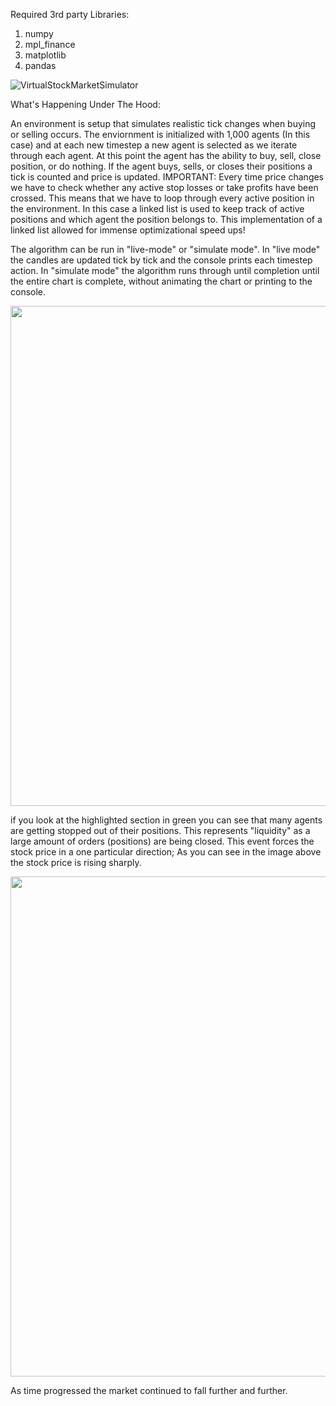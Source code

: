 Required 3rd party Libraries:

1. numpy
2. mpl_finance
3. matplotlib
4. pandas

![VirtualStockMarketSimulator](https://github.com/SeanCollymoreJr/VirtualStockMarketSimulator/assets/174896134/cfb9c089-1ab0-4643-a684-855865e1a54a)

What's Happening Under The Hood:

An environment is setup that simulates realistic tick changes when buying or selling occurs. The enviornment is initialized with 1,000 agents (In this case)
and at each new timestep a new agent is selected as we iterate through each agent. At this point the agent has the ability to buy, sell, close position, or do nothing.
If the agent buys, sells, or closes their positions a tick is counted and price is updated. IMPORTANT: Every time price changes we have to check whether any active
stop losses or take profits have been crossed. This means that we have to loop through every active position in the environment. In this case a linked list is used to
keep track of active positions and which agent the position belongs to. This implementation of a linked list allowed for immense optimizational speed ups!

The algorithm can be run in "live-mode" or "simulate mode". In "live mode" the candles are updated tick by tick and the console prints each timestep action.
In "simulate mode" the algorithm runs through until completion until the entire chart is complete, without animating the chart or printing to the console.

<img width="800px" height="auto" src="https://github.com/SeanCollymoreJr/VirtualStockMarketSimulator/assets/174896134/bf879752-40f5-487d-ae10-53a7dc747dfa" style="padding-right:10px;" />

if you look at the highlighted section in green you can see that many agents are getting stopped out of their positions. This represents "liquidity" as a large amount
of orders (positions) are being closed. This event forces the stock price in a one particular direction; As you can see in the image above the stock price is rising sharply.

<img width="800px" height="auto" src="https://github.com/SeanCollymoreJr/VirtualStockMarketSimulator/assets/174896134/93015661-d457-43b3-8b93-a9db3e5f7779" style="padding-right:10px;" />

As time progressed the market continued to fall further and further.
